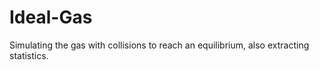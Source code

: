 # Ideal-Gas
Simulating the gas with collisions to reach an equilibrium, also extracting statistics.
